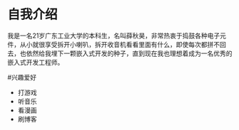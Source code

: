 自我介绍
==========
我是一名21岁广东工业大学的本科生，名叫薛秋昊，非常热衷于捣鼓各种电子元件，从小就很享受拆开小喇叭，拆开收音机看看里面有什么，即使每次都拼不回去，也依然给我埋下一颗嵌入式开发的种子，直到现在我也理想着成为一名优秀的嵌入式开发工程师。

#兴趣爱好
- 打游戏
- 听音乐
- 看漫画
- 刷博客

